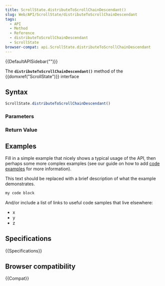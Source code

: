 ```yaml
---
title: ScrollState.distributeToScrollChainDescendant()
slug: Web/API/ScrollState/distributeToScrollChainDescendant
tags:
  - API
  - Method
  - Reference
  - distributeToScrollChainDescendant
  - ScrollState
browser-compat: api.ScrollState.distributeToScrollChainDescendant
---
```

{{DefaultAPISidebar("")}}

The **`distributeToScrollChainDescendant()`** method of the {{domxref("ScrollState")}} interface 

## Syntax

```js
ScrollState.distributeToScrollChainDescendant()
```

### Parameters



### Return Value



## Examples

Fill in a simple example that nicely shows a typical usage of the API, then perhaps some more complex examples (see our guide on how to add [code examples](/en-US/docs/MDN/Contribute/Structures/Code_examples) for more information).

This text should be replaced with a brief description of what the example demonstrates.

```js
my code block
```

And/or include a list of links to useful code samples that live elsewhere:

*   x
*   y
*   z

## Specifications

{{Specifications}}

## Browser compatibility

{{Compat}}

